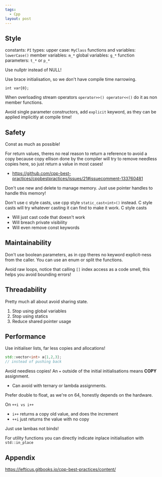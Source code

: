 ```yaml
---
tags:
  - Cpp
layout: post
---
```

## Style
constants: `PI`
types: upper case: `MyClass`
functions and variables: `lowerCase()`
member variables: `m_*`
global variables: `g_*`
function parameters: `t_*` or `p_*`

Use nullptr instead of NULL!

Use brace initialisation, so we don't have compile time narrowing.
```
int var{0};
```

When overloading stream operators `operator>>() operator<<()` do it as non member functions.

Avoid single parameter constructors, add `explicit` keyword, as they can be applied implicitly at compile time!
## Safety
Const as much as possible!

For return values, theres no real reason to return a reference to avoid a copy because copy ellison done by the compiler will try to remove needless copies here, so just return a value in most cases!
- <https://github.com/cpp-best-practices/cppbestpractices/issues/21#issuecomment-133760481>

Don't use new and delete to manage memory. Just use pointer handles to handle this memory!

Don't use c style casts, use cpp style `static_cast<int>()` instead. C style casts will try whatever casting it can find to make it work. C style casts
- Will just cast code that doesn't work
- Will breach private visibility
- Will even remove const keywords

## Maintainability
Don't use boolean parameters, as in cpp theres no keyword explicit-ness from the caller. You can use an enum or split the functions.

Avoid raw loops, notice that calling `[]` index access as a code smell, this helps you avoid bounding errors!
## Threadability
Pretty much all about avoid sharing state.
1. Stop using global variables
2. Stop using statics
3. Reduce shared pointer usage

## Performance
Use initialiser lists, far less copies and allocations!
```cpp
std::vector<int> a{1,2,3};
// instead of pushing back
```

Avoid needless copies! An `=` outside of the initial initialisations means **COPY** assignment.
- Can avoid with ternary or lambda assignments.

Prefer double to float, as we're on 64, honestly depends on the hardware.

On `++i vs i++`
- `i++` returns a copy old value, and does the increment
- `++i` just returns the value with no copy

Just use lambas not binds!

For utility functions you can directly indicate inplace initialisation with `std::in_place`
## Appendix
<https://lefticus.gitbooks.io/cpp-best-practices/content/>
